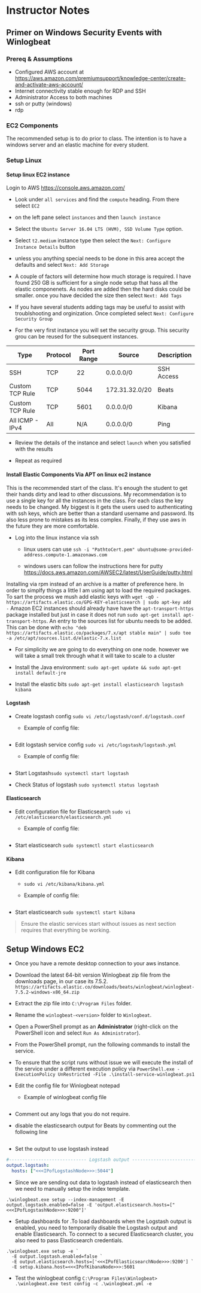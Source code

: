 # Instructor Notes


## Primer on Windows Security Events with Winlogbeat

### Prereq & Assumptions
- Configured AWS account at https://aws.amazon.com/premiumsupport/knowledge-center/create-and-activate-aws-account/
- Internet connectivity stable enough for RDP and SSH
- Administrator Access to both machines
- ssh or putty (windows)
- rdp

### EC2 Components
The recommended setup is to do prior to class. The intention is to have a windows server and an elastic machine for every student.

### Setup Linux

#### Setup linux EC2 instance
Login to AWS https://console.aws.amazon.com/
- Look under `all services` and find the `compute` heading. From there select `EC2`
- on the left pane select `instances` and then `launch instance`
- Select the `Ubuntu Server 16.04 LTS (HVM), SSD Volume Type` option.
- Select `t2.medium` instance type  then select the `Next: Configure Instance Details` button
- unless you anything special needs to be done in this area accept the defaults and select `Next: Add Storage`
- A couple of factors will determine how much storage is required. I have found 250 GB is sufficient for a single node setup that hass all the elastic componenets. As nodes are added then the hard disks could be smaller. once you have decided the size then select `Next: Add Tags`
- If you have several students adding tags may be useful to assist with troublshooting and orginization. Once completed select `Next: Configure Security Group`

- For the very first instance you will set the security group. This security grou can be reused for the subsequent instances.

| Type            | Protocol | Port Range | Source         | Description |
|-----------------|----------|------------|----------------|-------------|
| SSH             | TCP      | 22         | 0.0.0.0/0      | SSH Access  |
| Custom TCP Rule | TCP      | 5044       | 172.31.32.0/20 | Beats       |
| Custom TCP Rule | TCP      | 5601       | 0.0.0.0/0      | Kibana      |
| All ICMP - IPv4 | All      | N/A        | 0.0.0.0/0      | Ping        |

- Review the details of the instance and select `launch` when you satisfied with the results

- Repeat as required

#### Install Elastic Components Via APT on linux ec2 instance

This is the recommended start of the class. It's enough the student to get their hands dirty and lead to other discussions. My recommendation is to use a single key for all the instances in the class. For each class the key needs to be changed. My biggest is it gets the users used to authenticating with ssh keys, which are better than a standard username and password. Its also less prone to mistakes as its less complex. Finally, if they use aws in the future they are more comfortable.

- Log into the linux instance via ssh
  - linux users can use  `ssh -i "PathtoCert.pem" ubuntu@some-provided-address.compute-1.amazonaws.com`

  - windows users can follow the instructions here for putty https://docs.aws.amazon.com/AWSEC2/latest/UserGuide/putty.html


Installing via rpm instead of an archive is a matter of preference here. In order to simplfy things a little I am using apt to load the required packages. To sart the process we mush add elastic keys with `wget -qO - https://artifacts.elastic.co/GPG-KEY-elasticsearch | sudo apt-key add -` Amazon EC2 instances should already have have the `apt-transport-https` package installed but just in case it does not run `sudo apt-get install apt-transport-https`. An entry to the sources list for ubuntu needs to be added. This can be done with `echo "deb https://artifacts.elastic.co/packages/7.x/apt stable main" | sudo tee -a /etc/apt/sources.list.d/elastic-7.x.list`

- For simplicity we are going to do everything on one node. however we will take a small trek through what it will take to scale to a cluster


- Install the Java environment: `sudo apt-get update && sudo apt-get install default-jre`
- Install the elastic bits `sudo apt-get install elasticsearch logstash kibana`

#### Logstash
- Create logstash config `sudo vi /etc/logstash/conf.d/logstash.conf`
  - Example of config file:
  ```
  ```

- Edit logstash service config `sudo vi /etc/logstash/logstash.yml`
  - Example of config file:
  ```
  ```

- Start Logstash`sudo systemctl start logstash`

- Check Status of logstash `sudo systemctl status logstash`

#### Elasticsearch

- Edit configuration file for Elasticsearch `sudo vi /etc/elasticsearch/elasticsearch.yml`

  - Example of config file:
  ```
  ```
- Start elasticsearch `sudo systemctl start elasticsearch`

#### Kibana

- Edit configuration file for Kibana
  - `sudo vi /etc/kibana/kibana.yml`

  - Example of config file:
  ```
  ```
- Start elasticsearch `sudo systemctl start kibana`

> Ensure the elastic services start without issues as next section requires that everything be working.

## Setup Windows EC2
- Once you have a remote desktop connection to your aws instance.

- Download the latest 64-bit version Winlogbeat zip file from the downloads page, in our case its 7.5.2. `https://artifacts.elastic.co/downloads/beats/winlogbeat/winlogbeat-7.5.2-windows-x86_64.zip`
- Extract the zip file into `C:\Program Files` folder.
- Rename the `winlogbeat-<version>` folder to `Winlogbeat`.
- Open a PowerShell prompt as an **Administrator** (right-click on the PowerShell icon and select `Run As Administrator`).
- From the PowerShell prompt, run the following commands to install the service.
- To ensure that the script runs without issue we will execute the install of the service under a different execution policy via `PowerShell.exe -ExecutionPolicy UnRestricted -File .\install-service-winlogbeat.ps1`
- Edit the config file for Winlogbeat notepad
  - Example of winlogbeat config file
  ```
  ```
- Comment out any logs that you do not require.
- disable the elasticsearch output for Beats by commenting out the following line

```
```
- Set the output to use logstash instead

```yml
#----------------------------- Logstash output --------------------------------
output.logstash:
  hosts: ["<<<IPofLogstashNode>>>:5044"]
```  
- Since we are sending out data to logstash instead of elasticsearch then we need to manually setup the index template.

```
.\winlogbeat.exe setup --index-management -E output.logstash.enabled=false -E 'output.elasticsearch.hosts=["<<<IPofLogstashNode>>>:9200"]'
```

- Setup dashboards for .To load dashboards when the Logstash output is enabled, you need to temporarily disable the Logstash output and enable Elasticsearch. To connect to a secured Elasticsearch cluster, you also need to pass Elasticsearch credentials.
```
.\winlogbeat.exe setup -e `
  -E output.logstash.enabled=false `
  -E output.elasticsearch.hosts=['<<<IPofElasticsearchNode>>>:9200'] `
  -E setup.kibana.host=<<<IPofKibanaNode>>>:5601
```
- Test the winlogbeat config `C:\Program Files\Winlogbeat> .\winlogbeat.exe test config -c .\winlogbeat.yml -e`

